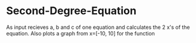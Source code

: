 # Second-Degree-Equation
As input recieves a, b and c of one equation and calculates the 2 x's of the equation. Also plots a graph from x=[-10, 10] for the function
